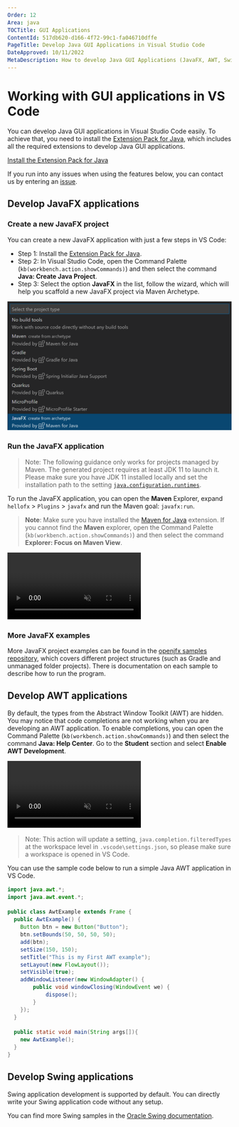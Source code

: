 ```yaml
---
Order: 12
Area: java
TOCTitle: GUI Applications
ContentId: 517db620-d166-4f72-99c1-fa046710dffe
PageTitle: Develop Java GUI Applications in Visual Studio Code
DateApproved: 10/11/2022
MetaDescription: How to develop Java GUI Applications (JavaFX, AWT, Swing) in Visual Studio Code
---
```


# Working with GUI applications in VS Code

You can develop Java GUI applications in Visual Studio Code easily. To achieve that, you need to install the [Extension Pack for Java](https://marketplace.visualstudio.com/items?itemName=vscjava.vscode-java-pack), which includes all the required extensions to develop Java GUI applications.

<a class="install-extension-btn" href="vscode:extension/vscjava.vscode-java-pack">Install the Extension Pack for Java</a>

If you run into any issues when using the features below, you can contact us by entering an [issue](https://github.com/microsoft/vscode-java-pack/issues).

## Develop JavaFX applications

### Create a new JavaFX project

You can create a new JavaFX application with just a few steps in VS Code:

- Step 1: Install the [Extension Pack for Java](https://marketplace.visualstudio.com/items?itemName=vscjava.vscode-java-pack).
- Step 2: In Visual Studio Code, open the Command Palette (`kb(workbench.action.showCommands)`) and then select the command **Java: Create Java Project**.
- Step 3: Select the option **JavaFX** in the list, follow the wizard, which will help you scaffold a new JavaFX project via Maven Archetype.

![create JavaFX project](images/java-gui/create-javafx.png)

### Run the JavaFX application

> Note: The following guidance only works for projects managed by Maven. The generated project requires at least JDK 11 to launch it. Please make sure you have JDK 11 installed locally and set the installation path to the setting [`java.configuration.runtimes`](https://github.com/redhat-developer/vscode-java#project-jdks).

To run the JavaFX application, you can open the **Maven** Explorer, expand `hellofx` > `Plugins` > `javafx` and run the Maven goal: `javafx:run`.

> **Note**: Make sure you have installed the [Maven for Java](https://marketplace.visualstudio.com/items?itemName=vscjava.vscode-maven) extension. If you cannot find the **Maven** explorer, open the Command Palette (`kb(workbench.action.showCommands)`) and then select the command **Explorer: Focus on Maven View**.

<video autoplay loop muted playsinline controls title="Run JavaFX application">
  <source src="/docs/java/java-gui/run-javafx.mp4" type="video/mp4" />
</video>

### More JavaFX examples

More JavaFX project examples can be found in the [openjfx samples repository](https://github.com/openjfx/samples/tree/master/IDE/VSCode), which covers different project structures (such as Gradle and unmanaged folder projects). There is documentation on each sample to describe how to run the program.

## Develop AWT applications

By default, the types from the Abstract Window Toolkit (AWT) are hidden. You may notice that code completions are not working when you are developing an AWT application. To enable completions, you can open the Command Palette (`kb(workbench.action.showCommands)`) and then select the command **Java: Help Center**. Go to the **Student** section and select **Enable AWT Development**.

<video autoplay loop muted playsinline controls title="Develop AWT application">
  <source src="/docs/java/java-gui/enable-awt.mp4" type="video/mp4" />
</video>

> Note: This action will update a setting, `java.completion.filteredTypes` at the workspace level in `.vscode\settings.json`, so please make sure a workspace is opened in VS Code.

You can use the sample code below to run a simple Java AWT application in VS Code.

```java
import java.awt.*;
import java.awt.event.*;

public class AwtExample extends Frame {
  public AwtExample() {
    Button btn = new Button("Button");
    btn.setBounds(50, 50, 50, 50);
    add(btn);
    setSize(150, 150);
    setTitle("This is my First AWT example");
    setLayout(new FlowLayout());
    setVisible(true);
    addWindowListener(new WindowAdapter() {
        public void windowClosing(WindowEvent we) {
            dispose();
        }
    });
  }

  public static void main(String args[]){
    new AwtExample();
  }
}
```

## Develop Swing applications

Swing application development is supported by default. You can directly write your Swing application code without any setup.

You can find more Swing samples in the [Oracle Swing documentation](https://docs.oracle.com/javase/tutorial/uiswing/examples/components/index.html).
